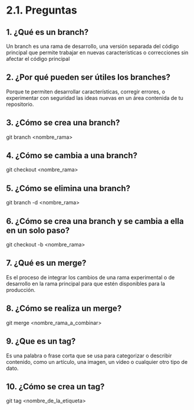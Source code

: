 # 2.1. Preguntas

## **1. ¿Qué es un branch?**

Un branch es una rama de desarrollo, una versión separada del código principal que permite trabajar en nuevas características o correcciones sin afectar el código principal

## **2. ¿Por qué pueden ser útiles los branches?**

Porque te permiten desarrollar características, corregir errores, o experimentar con seguridad las ideas nuevas en un área contenida de tu repositorio.

## **3. ¿Cómo se crea una branch?**

git branch <nombre_rama>

## **4. ¿Cómo se cambia a una branch?**

git checkout <nombre_rama>

## **5. ¿Cómo se elimina una branch?**

git branch -d <nombre_rama>

## **6. ¿Cómo se crea una branch y se cambia a ella en un solo paso?**

git checkout -b <nombre_rama>

## **7. ¿Qué es un merge?**

Es el proceso de integrar los cambios de una rama experimental o de desarrollo en la rama principal para que estén disponibles para la producción. 

## **8. ¿Cómo se realiza un merge?**

git merge <nombre_rama_a_combinar>

## **9. ¿Que es un tag?**

Es una palabra o frase corta que se usa para categorizar o describir contenido, como un artículo, una imagen, un video o cualquier otro tipo de dato.

## **10. ¿Cómo se crea un tag?**

git tag <nombre_de_la_etiqueta>
